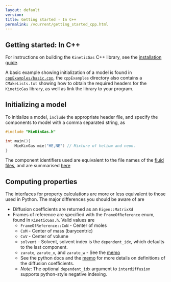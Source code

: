 ```yaml
---
layout: default
version: 
title: Getting started - In C++
permalink: /vcurrent/getting_started_cpp.html
---
```


## Getting started: In C++

For instructions on building the `KineticGas` C++ library, see the [installation guide](installation#c).

A basic example showing initialization of a model is found in [`cppExamples/basic.cpp`](), the `cppExamples` directory also contains a `CMakeLists.txt` showing how to obtain the required headers for the `KineticGas` library, as well as link the library to your program.

## Initializing a model

To initialize a model, `include` the appropriate header file, and specify the components to model with a comma separated string, as
```C
#include "MieKinGas.h"

int main(){
    MieKinGas mie("HE,NE") // Mixture of helium and neon.
}
```
The component identifiers used are equivalent to the file names of the [fluid files](https://github.com/thermotools/KineticGas/tree/main/fluids), and are summarised [here](fluid_identifiers.html)

## Computing properties

The interfaces for property calculations are more or less equivalent to those used in Python. The major differences you should be aware of are
* Diffusion coefficients are returned as an `Eigen::MatrixXd`
* Frames of reference are specified with the `FrameOfReference` enum, found in `KineticGas.h`. Valid values are
  * `FrameOfReference::CoN` - Center of moles
  * `CoM` - Center of mass (barycentric)
  * `CoV` - Center of volume
  * `solvent` - Solvent, solvent index is the `dependent_idx`, which defaults to the last component.
  * `zarate`, `zarate_x`, and `zarate_w` - See the [memo](/KineticGas/memo/diffusion_definitions.pdf)
  * See the python docs and the [memo](/KineticGas/memo/diffusion_definitions.pdf) for more details on definitions of the diffusion coefficients.
  * *Note*: The optional `dependent_idx` argument to `interdiffusion` supports python-style negative indexing.

